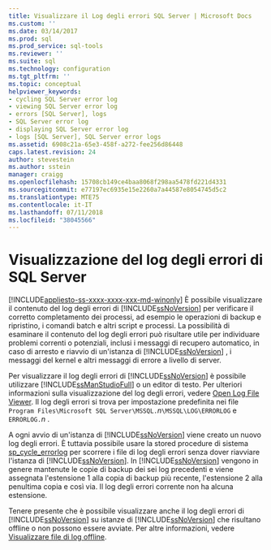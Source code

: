 ```yaml
---
title: Visualizzare il Log degli errori SQL Server | Microsoft Docs
ms.custom: ''
ms.date: 03/14/2017
ms.prod: sql
ms.prod_service: sql-tools
ms.reviewer: ''
ms.suite: sql
ms.technology: configuration
ms.tgt_pltfrm: ''
ms.topic: conceptual
helpviewer_keywords:
- cycling SQL Server error log
- viewing SQL Server error log
- errors [SQL Server], logs
- SQL Server error log
- displaying SQL Server error log
- logs [SQL Server], SQL Server error logs
ms.assetid: 6908c21a-65e3-458f-a272-fee256d86448
caps.latest.revision: 24
author: stevestein
ms.author: sstein
manager: craigg
ms.openlocfilehash: 15708cb149ce4baa8068f298aa5478fd221d4331
ms.sourcegitcommit: e77197ec6935e15e2260a7a44587e8054745d5c2
ms.translationtype: MTE75
ms.contentlocale: it-IT
ms.lasthandoff: 07/11/2018
ms.locfileid: "38045566"
---
```

# <a name="viewing-the-sql-server-error-log"></a>Visualizzazione del log degli errori di SQL Server
[!INCLUDE[appliesto-ss-xxxx-xxxx-xxx-md-winonly](../../includes/appliesto-ss-xxxx-xxxx-xxx-md-winonly.md)]
  È possibile visualizzare il contenuto del log degli errori di [!INCLUDE[ssNoVersion](../../includes/ssnoversion-md.md)] per verificare il corretto completamento dei processi, ad esempio le operazioni di backup e ripristino, i comandi batch e altri script e processi. La possibilità di esaminare il contenuto del log degli errori può risultare utile per individuare problemi correnti o potenziali, inclusi i messaggi di recupero automatico, in caso di arresto e riavvio di un'istanza di [!INCLUDE[ssNoVersion](../../includes/ssnoversion-md.md)] , i messaggi del kernel e altri messaggi di errore a livello di server.  
  
 Per visualizzare il log degli errori di [!INCLUDE[ssNoVersion](../../includes/ssnoversion-md.md)] è possibile utilizzare [!INCLUDE[ssManStudioFull](../../includes/ssmanstudiofull-md.md)] o un editor di testo. Per ulteriori informazioni sulla visualizzazione del log degli errori, vedere [Open Log File Viewer](../../relational-databases/logs/open-log-file-viewer.md). Il log degli errori si trova per impostazione predefinita nei file `Program Files\Microsoft SQL Server\MSSQL.`*n*`\MSSQL\LOG\ERRORLOG` e `ERRORLOG.`*n* .  
  
 A ogni avvio di un'istanza di [!INCLUDE[ssNoVersion](../../includes/ssnoversion-md.md)] viene creato un nuovo log degli errori. È tuttavia possibile usare la stored procedure di sistema [sp_cycle_errorlog](../../relational-databases/system-stored-procedures/sp-cycle-errorlog-transact-sql.md) per scorrere i file di log degli errori senza dover riavviare l'istanza di [!INCLUDE[ssNoVersion](../../includes/ssnoversion-md.md)]. In [!INCLUDE[ssNoVersion](../../includes/ssnoversion-md.md)] vengono in genere mantenute le copie di backup dei sei log precedenti e viene assegnata l'estensione 1 alla copia di backup più recente, l'estensione 2 alla penultima copia e così via. Il log degli errori corrente non ha alcuna estensione.  
  
 Tenere presente che è possibile visualizzare anche il log degli errori di [!INCLUDE[ssNoVersion](../../includes/ssnoversion-md.md)] su istanze di [!INCLUDE[ssNoVersion](../../includes/ssnoversion-md.md)] che risultano offline o non possono essere avviate. Per altre informazioni, vedere [Visualizzare file di log offline](../../relational-databases/logs/view-offline-log-files.md).  
  
  
